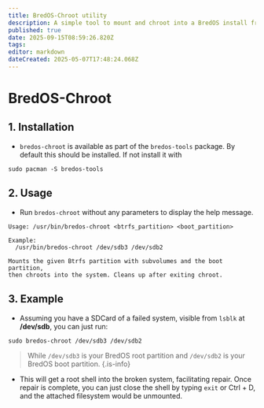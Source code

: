 ```yaml
---
title: BredOS-Chroot utility
description: A simple tool to mount and chroot into a BredOS install from a secondary system
published: true
date: 2025-09-15T08:59:26.820Z
tags: 
editor: markdown
dateCreated: 2025-05-07T17:48:24.068Z
---
```


# BredOS-Chroot

## 1. Installation

- `bredos-chroot` is available as part of the `bredos-tools` package. By default this should be installed. If not install it with
```
sudo pacman -S bredos-tools
```

## 2. Usage
- Run `bredos-chroot` without any parameters to display the help message.

```
Usage: /usr/bin/bredos-chroot <btrfs_partition> <boot_partition>

Example:
  /usr/bin/bredos-chroot /dev/sdb3 /dev/sdb2

Mounts the given Btrfs partition with subvolumes and the boot partition,
then chroots into the system. Cleans up after exiting chroot.
```

## 3. Example

- Assuming you have a SDCard of a failed system, visible from `lsblk` at **/dev/sdb**, you can just run:
```
sudo bredos-chroot /dev/sdb3 /dev/sdb2
```

> While `/dev/sdb3` is your BredOS root partition and `/dev/sdb2` is your BredOS boot partition.
{.is-info}

- This will get a root shell into the broken system, facilitating repair. Once repair is complete, you can just close the shell by typing `exit` or Ctrl + D, and the attached filesystem would be unmounted.